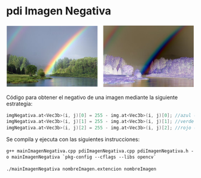 # pdi Imagen Negativa

![demo_negativa](./assets/demo_negativa.png)

Código para obtener el negativo de una imagen mediante la siguiente estrategia:

```c++
imgNegativa.at<Vec3b>(i, j)[0] = 255 - img.at<Vec3b>(i, j)[0]; //azul (B)
imgNegativa.at<Vec3b>(i, j)[1] = 255 - img.at<Vec3b>(i, j)[1]; //verde (G)
imgNegativa.at<Vec3b>(i, j)[2] = 255 - img.at<Vec3b>(i, j)[2]; //rojo (R)
```

Se compila y ejecuta con las siguientes instrucciones:

```
g++ mainImagenNegativa.cpp pdiImagenNegativa.cpp pdiImagenNegativa.h -o mainImagenNegativa `pkg-config --cflags --libs opencv`

./mainImagenNegativa nombreImagen.extencion nombreImagen
```
